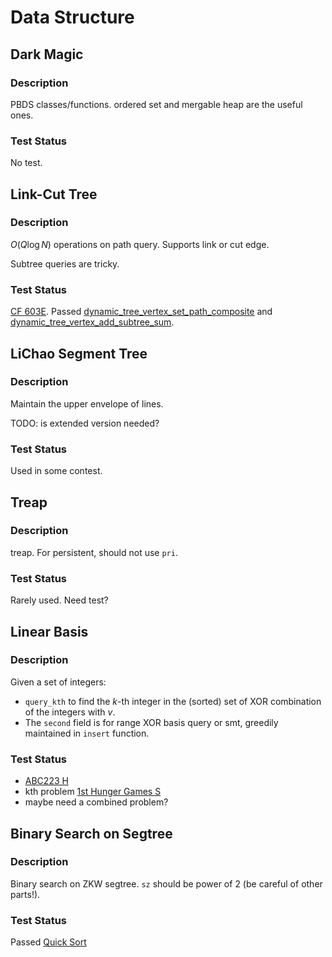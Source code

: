 # Data Structure

## Dark Magic
### Description
PBDS classes/functions.
ordered set and mergable heap are the useful ones.
### Test Status
No test.

## Link-Cut Tree
### Description
$O(Q\log N)$ operations on path query.
Supports link or cut edge.

Subtree queries are tricky.
### Test Status
[CF 603E](https://codeforces.com/contest/603/submission/248352970).
Passed [dynamic_tree_vertex_set_path_composite](https://judge.yosupo.jp/submission/193553) and [dynamic_tree_vertex_add_subtree_sum](https://judge.yosupo.jp/submission/193554).

## LiChao Segment Tree
### Description
Maintain the upper envelope of lines.

TODO: is extended version needed?
### Test Status
Used in some contest.

## Treap
### Description
treap. For persistent, should not use `pri`.
### Test Status
Rarely used. Need test?

## Linear Basis
### Description
Given a set of integers:
- `query_kth` to find the $k$-th integer in the (sorted)
    set of XOR combination of the integers with $v$.
- The `second` field is for range XOR basis query or smt,
    greedily maintained in `insert` function.

### Test Status
- [ABC223 H](https://atcoder.jp/contests/abc223/submissions/35070056)
- kth problem [1st Hunger Games S](https://codeforces.com/group/qcIqFPYhVr/contest/203881/problem/S)
- maybe need a combined problem?

## Binary Search on Segtree
### Description
Binary search on ZKW segtree.
`sz` should be power of $2$ (be careful of other parts!).
### Test Status
Passed [Quick Sort](https://codeforces.com/gym/104076/problem/G)
